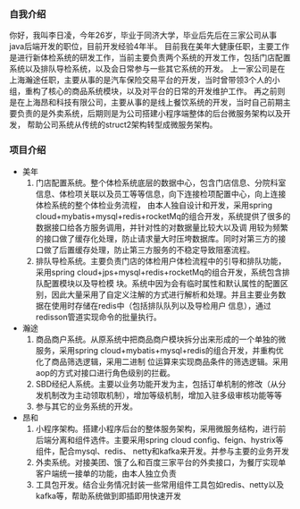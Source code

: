 ### 自我介绍
   你好，我叫李日凌，今年26岁，毕业于同济大学，毕业后先后在三家公司从事java后端开发的职位，目前开发经验4年半。
   目前我在美年大健康任职，主要工作是进行新体检系统的研发工作，当前主要负责两个系统的开发工作，包括门店配置系统以及排队导检系统，以及会日常参与一些其它系统的开发。
   上一家公司是在上海瀚途任职，主要从事的是汽车保险交易平台的开发，当时曾带领3个人的小组，重构了核心的商品系统模块，以及对平台的日常的开发维护工作。
   再之前则是在上海昂和科技有限公司，主要从事的是线上餐饮系统的开发，当时自己前期主要负责的是外卖系统，后期则是为公司搭建小程序端整体的后台微服务架构以及开发，
帮助公司系统从传统的struct2架构转型成微服务架构。

### 项目介绍
- 美年
    1. 门店配置系统。整个体检系统底层的数据中心，包含门店信息、分院科室信息、体检项关联以及员工等等信息，向下连接检项配置中心，向上连接体检系统的整个体检业务流程，
    由本人独自设计和开发，采用spring cloud+mybatis+mysql+redis+rocketMq的组合开发，系统提供了很多的数据接口给各方服务调用，并针对性的对数据量比较大以及调
    用较为频繁的接口做了缓存化处理，防止请求量大时压垮数据库。同时对第三方的接口做了后置缓存处理，防止第三方服务的不稳定导致阻塞流程。
    2. 排队导检系统。主要负责门店的体检用户体检流程中的引导和排队功能，采用spring cloud+jps+mysql+redis+rocketMq的组合开发，系统包含排队配置模块以及导检模
    块。系统中因为会有临时属性和默认属性的配置区别，因此大量采用了自定义注解的方式进行解析和处理。并且主要业务数据在使用时存储在redis中（包括排队队列以及导检用户
    信息），通过redisson管道实现命令的批量执行。
- 瀚途
    1. 商品商户系统。从原系统中把商品商户模块拆分出来形成的一个单独的微服务，采用spring cloud+mybatis+mysql+redis的组合开发，并重构优化了商品筛选逻辑，采用二进制
    位运算来实现商品条件的筛选逻辑。采用aop的方式对接口进行角色级别的拦截。
    2. SBD经纪人系统。主要以业务功能开发为主，包括订单机制的修改（从分发机制改为主动领取机制），增加等级机制，增加入驻多级审核功能等等
    3. 参与其它的业务系统的开发。  
- 昂和
    1. 小程序架构。搭建小程序后台的整体服务架构，采用微服务结构，进行前后端分离和组件选件。主要采用spring cloud config、feign、hystrix等组件，配合mysql、redis、
    netty和kafka来开发。并参与主要的业务开发
    2. 外卖系统。对接美团、饿了么和百度三家平台的外卖接口，为餐厅实现单客户端统一接单的功能，由本人独立负责
    3. 工具包开发。结合业务情况封装一些常用组件工具包如redis、netty以及kafka等，帮助系统做到即插即用快速开发